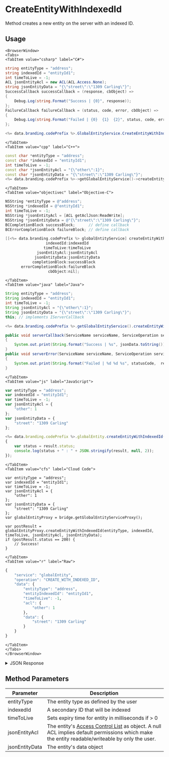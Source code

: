# CreateEntityWithIndexedId

Method creates a new entity on the server with an indexed ID.

<PartialServop service_name="globalEntity" operation_name="CREATE_WITH_INDEXED_ID" />

## Usage

```mdx-code-block
<BrowserWindow>
<Tabs>
<TabItem value="csharp" label="C#">
```

```csharp
string entityType = "address";
string indexedId = "entityId1";
int timeToLive = -1;
ACL jsonEntityAcl = new ACL(ACL.Access.None);
string jsonEntityData = "{\"street\":\"1309 Carling\"}";
SuccessCallback successCallback = (response, cbObject) =>
{
    Debug.Log(string.Format("Success | {0}", response));
};
FailureCallback failureCallback = (status, code, error, cbObject) =>
{
    Debug.Log(string.Format("Failed | {0}  {1}  {2}", status, code, error));
};

<%= data.branding.codePrefix %>.GlobalEntityService.CreateEntityWithIndexedId(entityType, indexedId, timeToLive, jsonEntityAcl, jsonEntityData, successCallback, failureCallback);
```

```mdx-code-block
</TabItem>
<TabItem value="cpp" label="C++">
```

```cpp
const char *entityType = "address";
const char *indexedId = "entityId1";
int timeToLive = -1;
const char *jsonEntityAcl = "{\"other\":1}";
const char *jsonEntityData = "{\"street\":\"1309 Carling\"}";
<%= data.branding.codePrefix %>->getGlobalEntityService()->createEntityWithIndexedId(entityType, indexedId, timeToLive, jsonEntityAcl, jsonEntityData, this);
```

```mdx-code-block
</TabItem>
<TabItem value="objectivec" label="Objective-C">
```

```objectivec
NSString *entityType = @"address";
NSString *indexedId = @"entityId1";
int timeToLive = -1;
NSString *jsonEntityAcl = [ACL getAclJson:ReadWrite];
NSString *jsonEntityData = @"{\"street\":\"1309 Carling\"}";
BCCompletionBlock successBlock;      // define callback
BCErrorCompletionBlock failureBlock; // define callback

[[<%= data.branding.codePrefix %> globalEntityService] createEntityWithIndexedId:entityType
                  indexedId:indexedId
                 timeToLive:timeToLive
              jsonEntityAcl:jsonEntityAcl
             jsonEntityData:jsonEntityData
            completionBlock:successBlock
       errorCompletionBlock:failureBlock
                   cbObject:nil];
```

```mdx-code-block
</TabItem>
<TabItem value="java" label="Java">
```

```java
String entityType = "address";
String indexedId = "entityId1";
int timeToLive = -1;
String jsonEntityAcl = "{\"other\":1}";
String jsonEntityData = "{\"street\":\"1309 Carling\"}";
this; // implements IServerCallback

<%= data.branding.codePrefix %>.getGlobalEntityService().createEntityWithIndexedId(entityType, indexedId, timeToLive, jsonEntityAcl, jsonEntityData, this);

public void serverCallback(ServiceName serviceName, ServiceOperation serviceOperation, JSONObject jsonData)
{
    System.out.print(String.format("Success | %s", jsonData.toString()));
}
public void serverError(ServiceName serviceName, ServiceOperation serviceOperation, int statusCode, int reasonCode, String jsonError)
{
    System.out.print(String.format("Failed | %d %d %s", statusCode,  reasonCode, jsonError.toString()));
}
```

```mdx-code-block
</TabItem>
<TabItem value="js" label="JavaScript">
```

```javascript
var entityType = "address";
var indexedId = "entityId1";
var timeToLive = -1;
var jsonEntityAcl = {
    "other": 1
};
var jsonEntityData = {
    "street": "1309 Carling"
};

<%= data.branding.codePrefix %>.globalEntity.createEntityWithIndexedId(entityType, indexedId, timeToLive, jsonEntityAcl, jsonEntityData, result =>
{
	var status = result.status;
	console.log(status + " : " + JSON.stringify(result, null, 2));
});
```

```mdx-code-block
</TabItem>
<TabItem value="cfs" label="Cloud Code">
```

```cfscript
var entityType = "address";
var indexedId = "entityId1";
var timeToLive = -1;
var jsonEntityAcl = {
    "other": 1
};
var jsonEntityData = {
    "street": "1309 Carling"
};
var globalEntityProxy = bridge.getGlobalEntityServiceProxy();

var postResult = globalEntityProxy.createEntityWithIndexedId(entityType, indexedId, timeToLive, jsonEntityAcl, jsonEntityData);
if (postResult.status == 200) {
    // Success!
}
```

```mdx-code-block
</TabItem>
<TabItem value="r" label="Raw">
```

```r
{
	"service": "globalEntity",
	"operation": "CREATE_WITH_INDEXED_ID",
	"data": {
		"entityType": "address",
		"entityIndexedId": "entityId1",
		"timeToLive": -1,
		"acl": {
			"other": 1
		},
		"data": {
			"street": "1309 Carling"
		}
	}
}
```

```mdx-code-block
</TabItem>
</Tabs>
</BrowserWindow>
```

<details>
<summary>JSON Response</summary>

```json
{
    "data": {
        "gameId": "123456",
        "entityId": "14281c38-abf6-4ca2-8436-b2bdwas8d5a9a",
        "ownerId": "784cc6c6-4569-4d75-bd10-62dwa8ae0218",
        "entityType": "test",
        "entityIndexedId" : "indexTest",
        "version": 1,
        "acl": {
            "other": 1
        },
        "expiresAt": 1449861422588,
        "timeToLive": 34567,
        "createdAt": 1449861388021,
        "updatedAt": 1449861388021
    },
    "status": 200
}
```
</details>

## Method Parameters
Parameter | Description
--------- | -----------
entityType | The entity type as defined by the user
indexedId | A secondary ID that will be indexed
timeToLive | Sets expiry time for entity in milliseconds if > 0
jsonEntityAcl | The entity's [Access Control List](/api/appendix/acl) as object. A null ACL implies default permissions which make the entity readable/writeable by only the user.
jsonEntityData | The entity's data object


